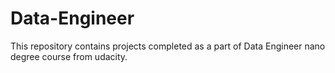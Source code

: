 # Data-Engineer
This repository contains projects completed as a part of Data Engineer nano degree course from udacity.
